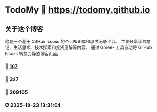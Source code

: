 # TodoMy :link: https://todomy.github.io 

## 关于这个博客
这是一个基于 GitHub Issues 的个人知识库和思考记录平台。
主要分享读书笔记、生活思考、技术探索和投资见解等内容。
通过 Gmeek 工具自动将 GitHub Issues 转换为静态博客页面。

### :page_facing_up: [107](https://todomy.github.io/tag.html) 
### :speech_balloon: 327 
### :hibiscus: 209105 
### :alarm_clock: 2025-10-23 18:31:04 
